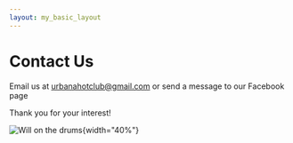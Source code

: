 ```yaml
---
layout: my_basic_layout
---
```


# Contact Us

Email us at <urbanahotclub@gmail.com> or send a message to our Facebook page 

Thank you for your interest!

![Will on the drums](/img/drums.jpg){width="40%"}


